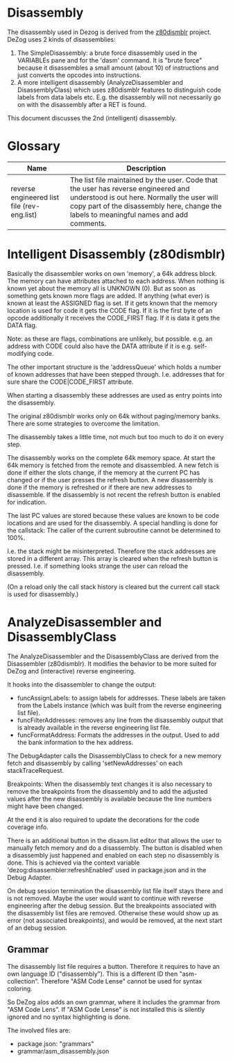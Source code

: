 # Disassembly

The disassembly used in Dezog is derived from the [z80dismblr](https://github.com/maziac/z80dismblr) project.
DeZog uses 2 kinds of disassemblies:
1. The SimpleDisassembly: a brute force disassembly used in the VARIABLEs pane and for the 'dasm' command.
It is "brute force" because it disassembles a small amount (about 10) of instructions and just converts the opcodes into instructions.
2. A more intelligent disassembly (AnalyzeDisassembler and DisassemblyClass) which uses z80dismblr features to distinguish code labels from data labels etc. E.g. the disassembly will not necessarily go on with the disassembly after a RET is found.

This document discusses the 2nd (intelligent) disassembly.

# Glossary

| Name | Description |
|------|-------------|
| reverse engineered list file (rev-eng.list)| The list file maintained by the user. Code that the user has reverse engineered and understood is out here. Normally the user will copy part of the disassembly here, change the labels to meaningful names and add comments. |


# Intelligent Disassembly (z80dismblr)

Basically the disassembler works on own 'memory', a 64k address block.
The memory can have attributes attached to each address.
When nothing is known yet about the memory all is UNKNOWN (0).
But as soon as something gets known more flags are added.
If anything (what ever) is known at least the ASSIGNED flag is set.
If it gets known that the memory location is used for code it gets the CODE flag.
If it is the first byte of an opcode additionally it receives the CODE_FIRST flag.
If it is data it gets the DATA flag.

Note: as these are flags, combinations are unlikely, but possible. e.g. an address with CODE could also have the DATA attribute if it is e.g. self-modifying code.

The other important structure is the 'addressQueue' which holds a number of known addresses that have been stepped through. I.e. addresses that for sure share the CODE|CODE_FIRST attribute.

When starting a disassembly these addresses are used as entry points into the disassembly.

The original z80dismblr works only on 64k without paging/memory banks.
There are some strategies to overcome the limitation.

The disassembly takes a little time, not much but too much to do it on every step.

The disassembly works on the complete 64k memory space.
At start the 64k memory is fetched from the remote and disassembled.
A new fetch is done if either the slots change, if the memory at the current PC has changed or if the user presses the refresh button.
A new disassembly is done if the memory is refreshed or if there are new addresses to disassemble.
If the disassembly is not recent the refresh button is enabled for indication.

The last PC values are stored because these values are known to be code locations and are used for the disassembly.
A special handling is done for the callstack: The caller of the current subroutine cannot be determined to 100%.

I.e. the stack might be misinterpreted.
Therefore the stack addresses are stored in a different array. This array is cleared when the refresh button is pressed.
I.e. if something looks strange the user can reload the disassembly.

(On a reload only the call stack history is cleared but the current call stack is used for disassembly.)


# AnalyzeDisassembler and DisassemblyClass

The AnalyzeDisassembler and the DisassemblyClass are derived from the Disassembler (z80dismblr).
It modifies the behavior to be more suited for DeZog and (interactive) reverse engineering.

It hooks into the disassembler to change the output:
- funcAssignLabels: to assign labels for addresses. These labels are taken from the Labels instance (which was built from the reverse engineering list file).
- funcFilterAddresses: removes any line from the disassembly output that is already available in the  reverse engineering list file.
- funcFormatAddress: Formats the addresses in the output. Used to add the bank information to the hex address.

The DebugAdapter calls the DisassemblyClass to check for a new memory fetch and disassembly by calling 'setNewAddresses' on each stackTraceRequest.

Breakpoints:
When the disassembly text changes it is also necessary to remove the breakpoints from the disassembly and to add the adjusted values after the new disassembly is available because the line numbers might have been changed.

At the end it is also required to update the decorations for the code coverage info.

There is an additional button in the disasm.list editor that allows the user to manually fetch memory and do a disassembly.
The button is disabled when a disassembly just happened and enabled on each step no disassembly is done.
This is achieved via the context variable 'dezog:disassembler:refreshEnabled' used in package.json and in the Debug Adapter.


On debug session termination the disassembly list file itself stays there and is not removed. Maybe the user would want to continue with reverse engineering after the debug session.
But the breakpoints associated with the disassembly list files are removed.
Otherwise these would show up as error (not associated breakpoints), and would be removed, at the next start of an debug session.


## Grammar

The disassembly list file requires a button. Therefore it requires to have an own language ID ("disassembly").
This is a different ID then "asm-collection". Therefore "ASM Code Lense" cannot be used for syntax coloring.

So DeZog alos adds an own grammar, where it includes the grammar from "ASM Code Lens".
If "ASM Code Lense" is not installed this is silently ignored and no syntax highlighting is done.

The involved files are:
- package.json: "grammars"
- grammar/asm_disassembly.json
